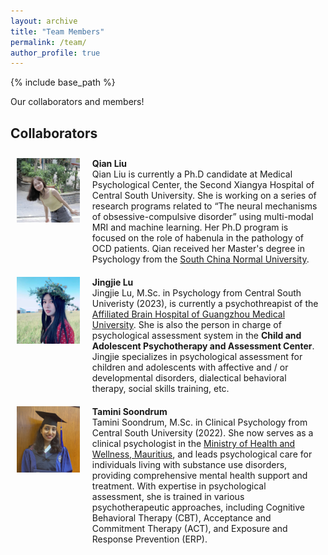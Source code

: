 ```yaml
---
layout: archive
title: "Team Members"
permalink: /team/
author_profile: true
---
```

{% include base_path %}

Our collaborators and members!

## Collaborators
  <!-- Qian Liu -->
<div style="display: flex;">
  <!-- 左侧列：占三分之一 -->
  <div style="flex: 0 0 20%; padding: 10px;">
    <img src="/images/team/Qian_Liu_avatar.jpg" alt="Qian Liu" style="width: 180px; height: auto;" />
  </div>
  
  <!-- 右侧列：占三分之二 -->
  <div style="flex: 2; padding: 10px;">
<strong>Qian Liu</strong><br>   
Qian Liu is currently a Ph.D candidate at Medical Psychological Center, the Second Xiangya Hospital of Central South University. She is working on a series of research programs related to “The neural mechanisms of obsessive-compulsive disorder” using multi-modal MRI and machine learning. Her Ph.D program is focused on the role of habenula in the pathology of OCD patients. Qian received her Master's degree in Psychology from the <a href="https://english.scnu.edu.cn/">South China Normal University</a>. 
  </div>
</div>

 <!-- Jingjie Lu -->
<div style="display: flex;">
  <!-- 左侧列：占三分之一 -->
  <div style="flex: 0 0 20%; padding: 10px;">
    <img src="/images/team/Jingjie_Lu_avatar.jpg" alt="Jingjie Lu" style="width: 180px; height: auto;" />
  </div>
  
  <!-- 右侧列：占三分之二 -->
  <div style="flex: 2; padding: 10px;">
<strong>Jingjie Lu</strong><br>   
Jingjie Lu, M.Sc. in Psychology from Central South Univeristy (2023), is currently a psychothreapist of the <a href="https://www.gzbrain.cn/">Affiliated Brain Hospital of Guangzhou Medical University</a>. She is also the person in charge of psychological assessment system in the <strong>Child and Adolescent Psychotherapy and Assessment Center</strong>. Jingjie specializes in psychological assessment for children and adolescents with affective and / or developmental disorders, dialectical behavioral therapy, social skills training, etc. 
  </div>
</div>

 <!-- Tamini Soondrum -->
<div style="display: flex;">
  <!-- 左侧列：占三分之一 -->
  <div style="flex: 0 0 20%; padding: 10px;">
    <img src="/images/team/Tamini_Soondrum_avatar.jpg" alt="Tamini Soondrum" style="width: 180px; height: auto;" />
  </div>
  
  <!-- 右侧列：占三分之二 -->
  <div style="flex: 2; padding: 10px;">
<strong>Tamini Soondrum</strong><br>   
Tamini Soondrum, M.Sc. in Clinical Psychology from Central South University (2022). She now serves as a clinical psychologist in the <a href="https://health.govmu.org/health/">Ministry of Health and Wellness, Mauritius</a>, and leads psychological care for individuals living with substance use disorders, providing comprehensive mental health support and treatment. With expertise in psychological assessment, she is trained in various psychotherapeutic approaches, including Cognitive Behavioral Therapy (CBT), Acceptance and Commitment Therapy (ACT), and Exposure and Response Prevention (ERP). 
  </div>
</div>

